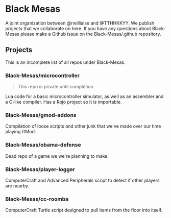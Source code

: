 # Black Mesas
A joint organization between @rwilliaise and @TTHHKKYY. We publish projects that we collaborate on here. If you have any questions about Black-Mesas please make a Github issue on the Black-Mesas/.github repository.

## Projects
This is an incomplete list of all repos under Black-Mesas.

### Black-Mesas/microcontroller
> This repo is private until completion

Lua code for a basic microcontroller simulator, as well as an assembler and a C-like compiler. Has a Rojo project so it is importable.

### Black-Mesas/gmod-addons

Compilation of loose scripts and other junk that we've made over our time playing GMod.

### Black-Mesas/obama-defense

Dead repo of a game we we're planning to make.

### Black-Mesas/player-logger

ComputerCraft and Advanced Peripherals script to detect if other players are nearby.

### Black-Mesas/cc-roomba

ComputerCraft Turtle script designed to pull items from the floor into itself.
